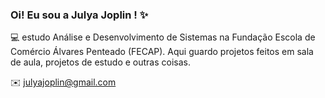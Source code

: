 ### Oi! Eu sou a Julya Joplin ! ✨ 

 💻 estudo Análise e Desenvolvimento de Sistemas na Fundação Escola de Comércio Álvares Penteado (FECAP). Aqui guardo projetos feitos em sala de aula, projetos de estudo e outras coisas. 

✉️ julyajoplin@gmail.com




 
